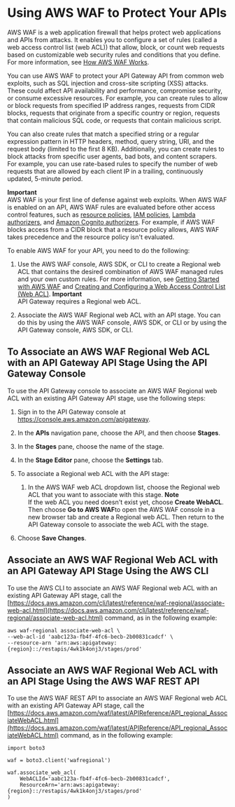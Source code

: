 # Using AWS WAF to Protect Your APIs<a name="apigateway-control-access-aws-waf"></a>

AWS WAF is a web application firewall that helps protect web applications and APIs from attacks\. It enables you to configure a set of rules \(called a web access control list \(web ACL\)\) that allow, block, or count web requests based on customizable web security rules and conditions that you define\. For more information, see [How AWS WAF Works](https://docs.aws.amazon.com/waf/latest/developerguide/how-aws-waf-works.html)\.

You can use AWS WAF to protect your API Gateway API from common web exploits, such as SQL injection and cross\-site scripting \(XSS\) attacks\. These could affect API availability and performance, compromise security, or consume excessive resources\. For example, you can create rules to allow or block requests from specified IP address ranges, requests from CIDR blocks, requests that originate from a specific country or region, requests that contain malicious SQL code, or requests that contain malicious script\. 

You can also create rules that match a specified string or a regular expression pattern in HTTP headers, method, query string, URI, and the request body \(limited to the first 8 KB\)\. Additionally, you can create rules to block attacks from specific user agents, bad bots, and content scrapers\. For example, you can use rate\-based rules to specify the number of web requests that are allowed by each client IP in a trailing, continuously updated, 5\-minute period\. 

**Important**  
AWS WAF is your first line of defense against web exploits\. When AWS WAF is enabled on an API, AWS WAF rules are evaluated before other access control features, such as [resource policies](apigateway-resource-policies.md), [IAM policies](permissions.md), [Lambda authorizers](apigateway-use-lambda-authorizer.md), and [Amazon Cognito authorizers](apigateway-integrate-with-cognito.md)\. For example, if AWS WAF blocks access from a CIDR block that a resource policy allows, AWS WAF takes precedence and the resource policy isn't evaluated\.

To enable AWS WAF for your API, you need to do the following:

1. Use the AWS WAF console, AWS SDK, or CLI to create a Regional web ACL that contains the desired combination of AWS WAF managed rules and your own custom rules\. For more information, see [Getting Started with AWS WAF](https://docs.aws.amazon.com/waf/latest/developerguide/getting-started.html) and [Creating and Configuring a Web Access Control List \(Web ACL\)](https://docs.aws.amazon.com/waf/latest/developerguide/web-acl.html)\.
**Important**  
API Gateway requires a Regional web ACL\.

1. Associate the AWS WAF Regional web ACL with an API stage\. You can do this by using the AWS WAF console, AWS SDK, or CLI or by using the API Gateway console, AWS SDK, or CLI\.

## To Associate an AWS WAF Regional Web ACL with an API Gateway API Stage Using the API Gateway Console<a name="apigateway-control-access-aws-waf-console"></a>

To use the API Gateway console to associate an AWS WAF Regional web ACL with an existing API Gateway API stage, use the following steps:

1. Sign in to the API Gateway console at [https://console\.aws\.amazon\.com/apigateway](https://console.aws.amazon.com/apigateway)\.

1. In the **APIs** navigation pane, choose the API, and then choose **Stages**\.

1. In the **Stages** pane, choose the name of the stage\.

1. In the **Stage Editor** pane, choose the **Settings** tab\.

1. To associate a Regional web ACL with the API stage:

   1. In the AWS WAF web ACL dropdown list, choose the Regional web ACL that you want to associate with this stage\.
**Note**  
If the web ACL you need doesn't exist yet, choose **Create WebACL**\. Then choose **Go to AWS WAF**to open the AWS WAF console in a new browser tab and create a Regional web ACL\. Then return to the API Gateway console to associate the web ACL with the stage\.

1. Choose **Save Changes**\.

## Associate an AWS WAF Regional Web ACL with an API Gateway API Stage Using the AWS CLI<a name="apigateway-control-access-aws-waf-awscli"></a>

To use the AWS CLI to associate an AWS WAF Regional web ACL with an existing API Gateway API stage, call the [https://docs.aws.amazon.com/cli/latest/reference/waf-regional/associate-web-acl.html](https://docs.aws.amazon.com/cli/latest/reference/waf-regional/associate-web-acl.html) command, as in the following example:

```
aws waf-regional associate-web-acl \
--web-acl-id 'aabc123a-fb4f-4fc6-becb-2b00831cadcf' \
--resource-arn 'arn:aws:apigateway:{region}::/restapis/4wk1k4onj3/stages/prod'
```

## Associate an AWS WAF Regional Web ACL with an API Stage Using the AWS WAF REST API<a name="apigateway-control-access-aws-waf-api"></a>

To use the AWS WAF REST API to associate an AWS WAF Regional web ACL with an existing API Gateway API stage, call the [https://docs.aws.amazon.com/waf/latest/APIReference/API_regional_AssociateWebACL.html](https://docs.aws.amazon.com/waf/latest/APIReference/API_regional_AssociateWebACL.html) command, as in the following example:

```
import boto3
 
waf = boto3.client('wafregional')
 
waf.associate_web_acl(
    WebACLId='aabc123a-fb4f-4fc6-becb-2b00831cadcf',
    ResourceArn='arn:aws:apigateway:{region}::/restapis/4wk1k4onj3/stages/prod'
)
```